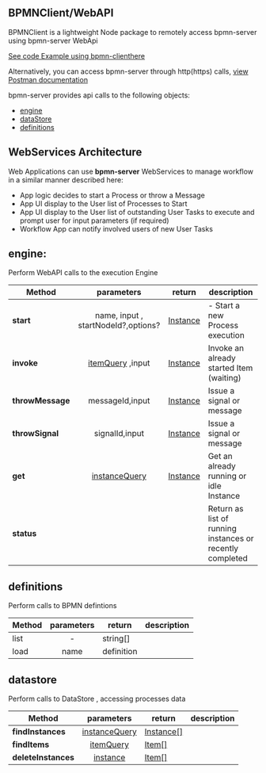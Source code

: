 
## BPMNClient/WebAPI

BPMNClient is a lightweight Node package to remotely access bpmn-server using bpmn-server WebApi

[See code Example using bpmn-clienthere](./examples/BuyCar-Remote.md)

Alternatively, you can access bpmn-server through http(https) calls, [view Postman documentation](https://documenter.getpostman.com/view/11781516/Szzn7wsm)

bpmn-server provides api calls to the following objects:

- [engine](#engine) 
- [dataStore](#datastore)
- [definitions](#definitions) 

## WebServices Architecture

Web Applications can use **bpmn-server**  WebServices to manage workflow in a similar manner described here:

- App logic decides to start a Process or throw a Message
- App UI display to the User list of Processes to Start
- App UI display to the User list of outstanding User Tasks to execute and prompt user for input parameters (if required)
- Workflow App can notify involved users of new User Tasks

## engine:

Perform WebAPI calls to the execution Engine 


| Method| parameters           | return  | description |
| ------------- |:-------------:| -----| ----------|
| **start** | name, input , startNodeId?,options? 	 | [Instance](api/interfaces/iinstancedata.md) | - Start a new Process execution |
| **invoke**| [itemQuery](./dataQuery.md#item-query) ,input |	[Instance](api/interfaces/iinstancedata.md) | Invoke an already started Item (waiting)  |
| **throwMessage**|messageId,input| [Instance](api/interfaces/iinstancedata.md) | Issue a signal or message|
| **throwSignal**|signalId,input| [Instance](api/interfaces/iinstancedata.md) | Issue a signal or message|
| **get**|[instanceQuery](./dataQuery.md#instance-query) |		[Instance](api/interfaces/iinstancedata.md) | Get an already running or idle Instance |
| **status**| |		 | Return as list of running instances or recently completed |


## definitions

Perform calls to BPMN defintions


| Method| parameters           | return  | description |
| ------------- |:-------------:| -----| ----------|
|		list	|- |	string[] |
|		load	| name|	definition |

## datastore

Perform calls to DataStore , accessing processes data


| Method| parameters           | return  | description |
| ------------- |:-------------:| -----| ----------|
| **findInstances** | [instanceQuery](./dataQuery.md#instance-query) 	 | [Instance[]](api/interfaces/iinstancedata.md) | |
| **findItems**| [itemQuery](./dataQuery.md#item-query)|	[Item[]](api/interfaces/iitemdata.md) | |
| **deleteInstances**| [instance](./dataQuery.md#instance-query)|	[Item[]](api/interfaces/iitemdata.md) | |

